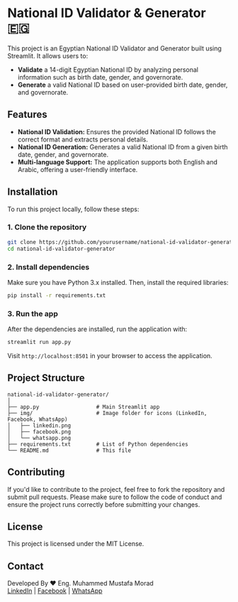 
# National ID Validator & Generator 🇪🇬

This project is an Egyptian National ID Validator and Generator built using Streamlit. It allows users to:

- **Validate** a 14-digit Egyptian National ID by analyzing personal information such as birth date, gender, and governorate.
- **Generate** a valid National ID based on user-provided birth date, gender, and governorate.

## Features

- **National ID Validation:** Ensures the provided National ID follows the correct format and extracts personal details.
- **National ID Generation:** Generates a valid National ID from a given birth date, gender, and governorate.
- **Multi-language Support:** The application supports both English and Arabic, offering a user-friendly interface.

## Installation

To run this project locally, follow these steps:

### 1. Clone the repository

```bash
git clone https://github.com/yourusername/national-id-validator-generator.git
cd national-id-validator-generator
```

### 2. Install dependencies

Make sure you have Python 3.x installed. Then, install the required libraries:

```bash
pip install -r requirements.txt
```

### 3. Run the app

After the dependencies are installed, run the application with:

```bash
streamlit run app.py
```

Visit `http://localhost:8501` in your browser to access the application.

## Project Structure

```
national-id-validator-generator/
│
├── app.py                  # Main Streamlit app
├── img/                    # Image folder for icons (LinkedIn, Facebook, WhatsApp)
│   ├── linkedin.png
│   ├── facebook.png
│   └── whatsapp.png
├── requirements.txt        # List of Python dependencies
└── README.md               # This file
```

## Contributing

If you'd like to contribute to the project, feel free to fork the repository and submit pull requests. Please make sure to follow the code of conduct and ensure the project runs correctly before submitting your changes.

## License

This project is licensed under the MIT License.

## Contact

Developed By ❤️ Eng. Muhammed Mustafa Morad  
[LinkedIn](https://www.linkedin.com/in/muhammed-morad) | [Facebook](https://www.facebook.com/muhammed.morad) | [WhatsApp](https://wa.me/201234567890)

